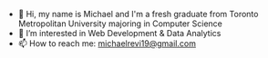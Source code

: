 - 👋 Hi, my name is Michael and I'm a fresh graduate from Toronto Metropolitan University majoring in Computer Science
- 👀 I’m interested in Web Development & Data Analytics
- 📫 How to reach me: michaelrevi19@gmail.com

<!---
michaelrw19/michaelrw19 is a ✨ special ✨ repository because its `README.md` (this file) appears on your GitHub profile.
You can click the Preview link to take a look at your changes.
--->
